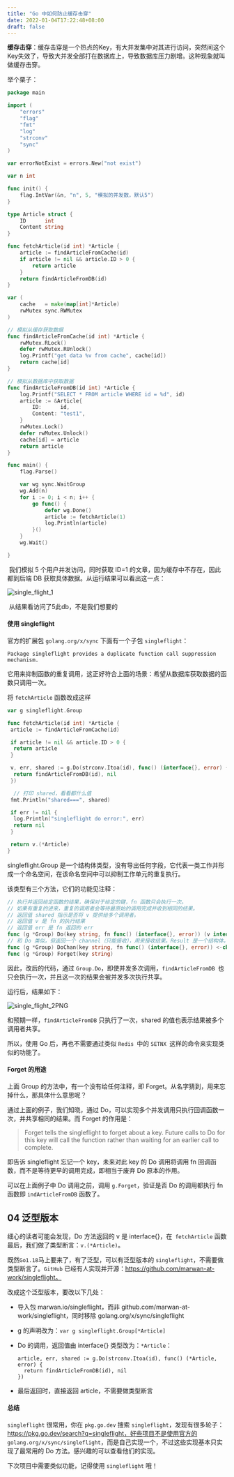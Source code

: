 ```yaml
---
title: "Go 中如何防止缓存击穿"
date: 2022-01-04T17:22:48+08:00
draft: false
---
```




**缓存击穿**：缓存击穿是一个热点的Key，有大并发集中对其进行访问，突然间这个Key失效了，导致大并发全部打在数据库上，导致数据库压力剧增。这种现象就叫做缓存击穿。

举个栗子：

```go
package main

import (
	"errors"
	"flag"
	"fmt"
	"log"
	"strconv"
	"sync"
)

var errorNotExist = errors.New("not exist")

var n int

func init() {
	flag.IntVar(&n, "n", 5, "模拟的并发数，默认5")
}

type Article struct {
	ID      int
	Content string
}

func fetchArticle(id int) *Article {
	article := findArticleFromCache(id)
	if article != nil && article.ID > 0 {
		return article
	}
	return findArticleFromDB(id)
}

var (
	cache   = make(map[int]*Article)
	rwMutex sync.RWMutex
)

// 模拟从缓存获取数据
func findArticleFromCache(id int) *Article {
	rwMutex.RLock()
	defer rwMutex.RUnlock()
	log.Printf("get data %v from cache", cache[id])
	return cache[id]
}

// 模拟从数据库中获取数据
func findArticleFromDB(id int) *Article {
	log.Printf("SELECT * FROM article WHERE id = %d", id)
	article := &Article{
		ID:      id,
		Content: "test1",
	}
	rwMutex.Lock()
	defer rwMutex.Unlock()
	cache[id] = article
	return article
}

func main() {
	flag.Parse()

	var wg sync.WaitGroup
	wg.Add(n)
	for i := 0; i < n; i++ {
		go func() {
			defer wg.Done()
			article := fetchArticle(1)
			log.Println(article)
		}()
	}
	wg.Wait()

}
```

​	我们模拟 5 个用户并发访问，同时获取 ID=1 的文章，因为缓存中不存在，因此都到后端 DB 获取具体数据。从运行结果可以看出这一点：

![single_flight_1](E:\github\nbook\static\images\golang\single_flight_1.PNG)

​	从结果看访问了5此db，不是我们想要的



#### 使用 singleflight

官方的扩展包 `golang.org/x/sync` 下面有一个子包 `singleflight`：

```
Package singleflight provides a duplicate function call suppression mechanism.
```

它用来抑制函数的重复调用，这正好符合上面的场景：希望从数据库获取数据的函数只调用一次。

将 `fetchArticle` 函数改成这样

```go
var g singleflight.Group

func fetchArticle(id int) *Article {
 article := findArticleFromCache(id)

 if article != nil && article.ID > 0 {
  return article
 }

 v, err, shared := g.Do(strconv.Itoa(id), func() (interface{}, error) {
  return findArticleFromDB(id), nil
 })

  // 打印 shared，看看都什么值
 fmt.Println("shared===", shared)

 if err != nil {
  log.Println("singleflight do error:", err)
  return nil
 }

 return v.(*Article)
}
```

singleflight.Group 是一个结构体类型，没有导出任何字段，它代表一类工作并形成一个命名空间，在该命名空间中可以抑制工作单元的重复执行。

该类型有三个方法，它们的功能见注释：

```go
// 执行并返回给定函数的结果，确保对于给定的键，fn 函数只会执行一次。
// 如果有重复的进来，重复的调用者会等待最原始的调用完成并收到相同的结果。
// 返回值 shared 指示是否将 v 提供给多个调用者。
// 返回值 v 是 fn 的执行结果
// 返回值 err 是 fn 返回的 err
func (g *Group) Do(key string, fn func() (interface{}, error)) (v interface{}, err error, shared bool)
// 和 Do 类似，但返回一个 channel（只能接收），用来接收结果。Result 是一个结构体，有三个字段，即 Do 返回的那三个。
func (g *Group) DoChan(key string, fn func() (interface{}, error)) <-chan Result
func (g *Group) Forget(key string)
```

因此，改后的代码，通过 `Group.Do`，即使并发多次调用，`findArticleFromDB `也只会执行一次，并且这一次的结果会被并发多次执行共享。

运行后，结果如下：

![single_flight_2PNG](E:\github\nbook\static\images\golang\single_flight_2PNG.PNG)

和预期一样，`findArticleFromDB` 只执行了一次，shared 的值也表示结果被多个调用者共享。

所以，使用 Go 后，再也不需要通过类似 `Redis `中的 `SETNX `这样的命令来实现类似的功能了。



#### Forget 的用途

上面 Group 的方法中，有一个没有给任何注释，即 Forget。从名字猜到，用来忘掉什么，那具体什么意思呢？

通过上面的例子，我们知晓，通过 Do，可以实现多个并发调用只执行回调函数一次，并共享相同的结果。而 Forget 的作用是：

> Forget tells the singleflight to forget about a key. Future calls to Do for this key will call the function rather than waiting for an earlier call to complete.

即告诉 singleflight 忘记一个 key，未来对此 key 的 Do 调用将调用 fn 回调函数，而不是等待更早的调用完成，即相当于废弃 Do 原本的作用。

可以在上面例子中 Do 调用之前，调用 `g.Forget`，验证是否 Do 的调用都执行 fn 函数即 `indArticleFromDB` 函数了。

## 04 泛型版本

细心的读者可能会发现，Do 方法返回的 v 是 interface{}，在` fetchArticle` 函数最后，我们做了类型断言：`v.(*Article)`。

既然` Go1.18 `马上要来了，有了泛型，可以有泛型版本的 `singleflight`，不需要做类型断言了。`GitHub` 已经有人实现并开源：https://github.com/marwan-at-work/singleflight。

改成这个泛型版本，要改以下几处：

- 导入包 marwan.io/singleflight，而非 github.com/marwan-at-work/singleflight，同时移除 golang.org/x/sync/singleflight

- g 的声明改为：`var g singleflight.Group[*Article]`

- Do 的调用，返回值由 interface{} 类型改为：`*Article`：

  ```
  article, err, shared := g.Do(strconv.Itoa(id), func() (*Article, error) {
    return findArticleFromDB(id), nil
  })
  ```

- 最后返回时，直接返回 article，不需要做类型断言



#### 总结

`singleflight` 很常用，你在 `pkg.go.dev` 搜索 `singleflight`，发现有很多轮子：https://pkg.go.dev/search?q=singleflight，好些项目不是使用官方的 `golang.org/x/sync/singleflight`，而是自己实现一个，不过这些实现基本只实现了最常用的 Do 方法。感兴趣的可以查看他们的实现。

下次项目中需要类似功能，记得使用 `singleflight` 哦！
